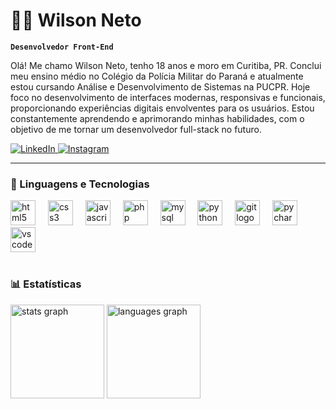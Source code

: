# 👨‍💻 Wilson Neto
**`Desenvolvedor Front-End`**

Olá! Me chamo Wilson Neto, tenho 18 anos e moro em Curitiba, PR. Conclui meu ensino médio no Colégio da Polícia Militar do Paraná e atualmente estou cursando Análise e Desenvolvimento de Sistemas na PUCPR. Hoje foco no desenvolvimento de interfaces modernas, responsivas e funcionais, proporcionando experiências digitais envolventes para os usuários. Estou constantemente aprendendo e aprimorando minhas habilidades, com o objetivo de me tornar um desenvolvedor full-stack no futuro.

<p align="left">
    <a href="https://www.linkedin.com/in/netowm/" target="_blank">
        <img 
            alt="LinkedIn" 
            title="LinkedIn"
            src="https://custom-icon-badges.demolab.com/badge/LinkedIn-1155ba?logo=linkedin-netowm&logoColor=white&style=for-the-badge&labelColor=1155ba"
        />
    </a>
    <a href="https://www.instagram.com/netowm_/" target="_blank">
        <img 
            alt="Instagram" 
            title="Instagram" 
            src="https://custom-icon-badges.demolab.com/badge/Instagram-8a3ab9?logo=instagram&logoColor=white&style=for-the-badge&labelColor=8a3ab9"
        />
    </a> 
</p>

---

### 🤖 Linguagens e Tecnologias

<div align="left">
  <img src="https://cdn.jsdelivr.net/gh/devicons/devicon/icons/html5/html5-original.svg" height="40" alt="html5 logo"  />
  <img width="12" />
  <img src="https://cdn.jsdelivr.net/gh/devicons/devicon/icons/css3/css3-original.svg" height="40" alt="css3 logo"  />
  <img width="12" />
  <img src="https://cdn.jsdelivr.net/gh/devicons/devicon/icons/javascript/javascript-original.svg" height="40" alt="javascript logo"  />
  <img width="12" />
  <img src="https://cdn.jsdelivr.net/gh/devicons/devicon/icons/php/php-original.svg" height="40" alt="php logo"  />
  <img width="12" />
  <img src="https://cdn.jsdelivr.net/gh/devicons/devicon/icons/mysql/mysql-original.svg" height="40" alt="mysql logo"  />
  <img width="12" />
  <img src="https://cdn.jsdelivr.net/gh/devicons/devicon/icons/python/python-original.svg" height="40" alt="python logo"  />
  <img width="12" />
  <img src="https://cdn.jsdelivr.net/gh/devicons/devicon/icons/git/git-original.svg" height="40" alt="git logo"  />
  <img width="12" />
  <img src="https://cdn.jsdelivr.net/gh/devicons/devicon/icons/pycharm/pycharm-original.svg" height="40" alt="pycharm logo"  />
  <img width="12" />
  <img src="https://cdn.jsdelivr.net/gh/devicons/devicon/icons/vscode/vscode-original.svg" height="40" alt="vscode logo"  />
</div>
<br>

### 📊 Estatísticas

<div align="left">
  <img src="https://github-readme-stats.vercel.app/api?username=netowm&hide_title=true&hide_rank=false&show_icons=true&include_all_commits=true&count_private=true&disable_animations=false&theme=dracula&locale=pt-br&hide_border=true&order=1" height="150" alt="stats graph"  />
  <img src="https://github-readme-stats.vercel.app/api/top-langs?username=netowm&locale=pt-br&hide_title=true&layout=compact&card_width=320&langs_count=5&theme=dracula&hide_border=true&order=2" height="150" alt="languages graph"  />
</div>
